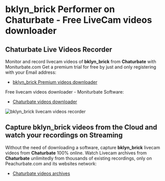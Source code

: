 # bklyn_brick Performer on Chaturbate - Free LiveCam videos downloader

## Chaturbate Live Videos Recorder

Monitor and record livecam videos of **bklyn_brick** from **Chaturbate** with Moniturbate.com
Get a premium trial for free by just and only registering with your Email address:
* [bklyn_brick Premium videos downloader](https://moniturbate.com/request-demo-licence-key.html)

Free livecam videos downloader - Moniturbate Software:
* [Chaturbate videos downloader](https://moniturbate.com/moniturbate-download-software.html)

![bklyn_brick livecam videos recorder](https://peachurnet.com/templates/moniturbate-software.png)


## Capture bklyn_brick videos from the Cloud and watch your recordings on Streaming

Without the need of downloading a software, capture **bklyn_brick** livecam videos from **Chaturbate** 100% online.
Watch Livecam archives from **Chaturbate** unlimitedly from thousands of existing recordings, only on Peachurbate.com and its websites network:
* [Chaturbate videos archives](https://peachurnet.com/)